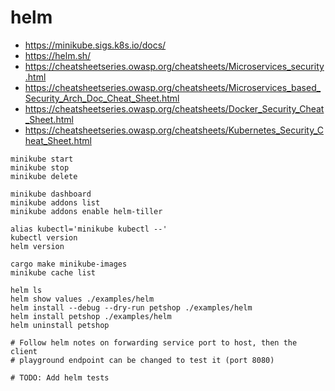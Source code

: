 # helm

-   <https://minikube.sigs.k8s.io/docs/>
-   <https://helm.sh/>
-   <https://cheatsheetseries.owasp.org/cheatsheets/Microservices_security.html>
-   <https://cheatsheetseries.owasp.org/cheatsheets/Microservices_based_Security_Arch_Doc_Cheat_Sheet.html>
-   <https://cheatsheetseries.owasp.org/cheatsheets/Docker_Security_Cheat_Sheet.html>
-   <https://cheatsheetseries.owasp.org/cheatsheets/Kubernetes_Security_Cheat_Sheet.html>

```shell
minikube start
minikube stop
minikube delete

minikube dashboard
minikube addons list
minikube addons enable helm-tiller

alias kubectl='minikube kubectl --'
kubectl version
helm version

cargo make minikube-images
minikube cache list

helm ls
helm show values ./examples/helm
helm install --debug --dry-run petshop ./examples/helm
helm install petshop ./examples/helm
helm uninstall petshop

# Follow helm notes on forwarding service port to host, then the client
# playground endpoint can be changed to test it (port 8080)

# TODO: Add helm tests
```
